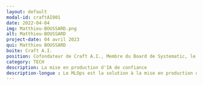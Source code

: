```yaml
---
layout: default
modal-id: craftAI001
date: 2022-04-04
img: Matthieu-BOUSSARD.png
alt: Matthieu-BOUSSARD
project-date: 04 avril 2023
qui: Matthieu BOUSSARD
boite: Craft A.I.
position: Cofondateur de Craft A.I., Membre du Board de Systematic, le pôle de compétitivité Deep tech Paris-Région.
category: TECH
description: La mise en production d'IA de confiance
description-longue : Le MLOps est la solution à la mise en production de modèle de machine learning. Il permet de limiter les frictions qui bloquaient de nombreux projets de machine learning d’être utilisé en production. Pour aller plus loin, nous nous intéresserons plus particulièrement ici au déploiement d’une IA de confiance. Nous en présenterons donc les principaux concepts et solutions. Matthieu BOUSSARD a obtenu son doctorat de l'Université de Caen. Ensuite, il est parti au Japon où il fait des recherches sur l’IA pour des robots mobiles. De retour en France, il a décidé de passer des robots à l'IA pour les jeux vidéo. Il aide alors à cofonder Craft AI pour aider les projets de machine learning passer en production. Il y dirige la R&D où ses sujets actuels portent sur l’IA de confiance, c'est-à-dire une IA explicable, respectueuse de la vie privée, robuste etc. Ces recherches donnent lieu à des publications internationales ainsi qu'à des brevets. Il est par ailleurs membre du board de Systematic, le pôle de compétitivité Deep tech Paris-Région.
---
```


